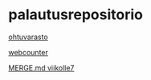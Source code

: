 # palautusrepositorio
[ohtuvarasto](https://github.com/lowdodo/ohtuvarasto)

[webcounter](https://github.com/lowdodo/webcounter)

[MERGE.md viikolle7](https://github.com/lowdodo/palautusrepositorio/blob/main/viikko7/MERGE.md)